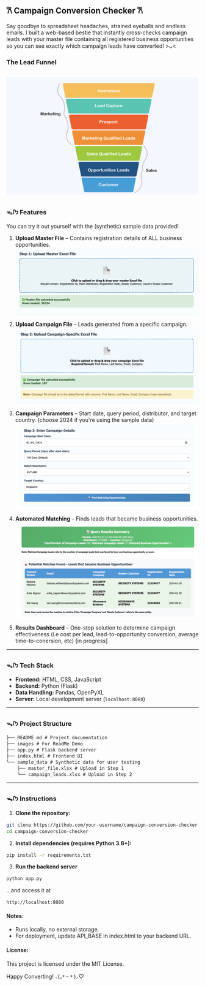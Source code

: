## 𐙚 Campaign Conversion Checker 𐙚 
Say goodbye to spreadsheet headaches, strained eyeballs and endless emails. I built a web-based bestie that instantly cross-checks campaign leads with your master file containing all registered business opportunities so you can see exactly which campaign leads have converted! >ᴗ<

### The Lead Funnel 
![lead funnel image](/images/lead-funnel.png)
---

### ᯓᡣ𐭩 Features 
You can try it out yourself with the (synthetic) sample data provided! 

1. **Upload Master File** – Contains registration details of ALL business opportunities.
![image of step1](/images/step_1.png)

2. **Upload Campaign File** – Leads generated from a specific campaign.
![image of step2](/images/step_2.png)

3. **Campaign Parameters** – Start date, query period, distributor, and target country. (choose 2024 if you're using the sample data)
![image of step3](/images/step_3.png)

4. **Automated Matching** – Finds leads that became business opportunities.
![image of results](/images/matches.png)

5. **Results Dashboard** – One-stop solution to determine campaign effectiveness (i.e cost per lead, lead-to-opportunity conversion, average time-to-conersion, etc) [in progress]


---

### ᯓᡣ𐭩 Tech Stack 

- **Frontend:** HTML, CSS, JavaScript  
- **Backend:** Python (Flask)  
- **Data Handling:** Pandas, OpenPyXL  
- **Server:** Local development server (`localhost:8080`)

---

### ᯓᡣ𐭩 Project Structure
```
├── README.md # Project documentation
├── images # For ReadMe Demo
├── app.py # Flask backend server
├── index.html # Frontend UI
└── sample_data # Synthetic data for user testing
    ├── master_file.xlsx # Upload in Step 1
    └── campaign_leads.xlsx # Upload in Step 2
```


---

### ᯓᡣ𐭩 Instructions 

1. **Clone the repository:**
```bash
git clone https://github.com/your-username/campaign-conversion-checker.git
cd campaign-conversion-checker
```

2. **Install dependencies (requires Python 3.8+):**
```bash
pip install -r requirements.txt
```

3. **Run the backend server**
```bash
python app.py
```
...and access it at 
```arduino
http://localhost:8080
```

#### Notes:
- Runs locally, no external storage. <br>
- For deployment, update API_BASE in index.html to your backend URL.<br>


#### License: 
This project is licensed under the MIT License.


Happy Converting! ⸜(｡˃ ᵕ ˂ )⸝♡
